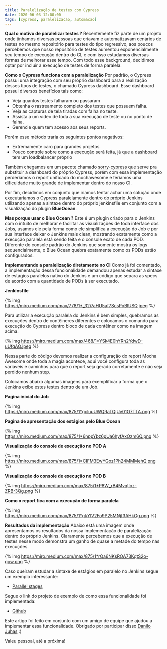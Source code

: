 ```yaml
---
title: Paralelização de testes com Cypress
date: 2020-06-03 12:00:00
tags: [cypress, paralelizacao, automacao]
---
```

**Qual o motivo de paralelizar testes ?**
Recentemente fiz parte de um projeto onde tínhamos diversas pessoas que criavam e automatizavam cenários de testes no mesmo repositório para testes do tipo regressivo, aos poucos percebemos que nosso repositório de testes aumentou exponencialmente seu tempo de execução dentro do CI, e com isso estudamos diversas formas de melhorar esse tempo. Com todo esse background, decidimos optar por incluir a execução de testes de forma paralela.
<!-- more -->

**Como o Cypress funciona com a paralelização**
Por padrão, o Cypress possui uma integração com seu próprio dashboard para a realização desses tipos de testes, o chamado Cypress dashboard. Esse dashboard possui diversos benefícios tais como:
- Veja quantos testes falharam ou passaram
- Obtenha o rastreamento completo dos testes que possuem falha.
- Veja as capturas de tela tiradas com falha no teste.
- Assista a um vídeo de toda a sua execução de teste ou no ponto de falha.
- Gerencie quem tem acesso aos seus reports.

Porém esse método traria os seguintes pontos negativos:
- Extremamente caro para grandes projetos
- Pouco controle sobre como a execução será feita, já que a dashboard tem um loadbalancer próprio

Também chegamos em um pacote chamado [sorry-cypress](https://github.com/agoldis/sorry-cypress) que serve pra substituir a dashboard do próprio Cypress, porém com essa implementação perderíamos o report unificado do mochawesome e teríamos uma dificuldade muito grande de implementar dentro do nosso CI.

Por fim, decidimos em conjunto que iriamos tentar achar uma solução onde executaríamos o Cypress paralelamente dentro do próprio Jenkins utilizando apenas a sintaxe dentro do próprio jenkinsfile em conjunto com a visualização do plugin **BlueOcean**.

**Mas porque usar o Blue Ocean ?**
Este é um plugin criado para o Jenkins com o intuito de melhorar e facilitar as visualizações de toda interface dos Jobs, usamos ele pela forma como ele simplifica a execução do Job e por sua interface deixar o Jenkins mais clean, mostrando exatamente como a execução paralela está sendo feita e o console exato de cada POD. Diferente do console padrão do Jenkins que somente mostra os logs sequencialmente, o Blue Ocean quebra exatamente como os PODs estão configurados.

**Implementando a paralelização diretamente no CI**
Como já foi comentado, a implementação dessa funcionalidade demandou apenas estudar a sintaxe de estágios paralelos nativo do Jenkins e um código que separa as specs de acordo com a quantidade de PODs à ser executado.

**Jenkinsfile**

{% img https://miro.medium.com/max/778/1*_32i7aHU5af7ScsPoBlUSQ.jpeg %}

Para utilizar a execução paralela do Jenkins é bem simples, quebramos as execuções dentro de contêineres diferentes e colocamos o comando para execução do Cypress dentro bloco de cada contêiner como na imagem acima.

{% img https://miro.medium.com/max/468/1*YSk4E0hYRh2YdwD-uUfqAQ.jpeg %}

Nessa parte do código devemos realizar a configuração do report Mocha Awesome onde toda a magia acontece, aqui você configura toda as variáveis e caminhos para que o report seja gerado corretamente e não seja perdido nenhum step.

Colocamos abaixo algumas imagens para exemplificar a forma que o Jenkins exibe estes testes dentro de um Job.

**Pagina inicial do Job**

{% img https://miro.medium.com/max/875/1*gcluuUWQRaTQjUv01O7TTA.png %}

**Pagina de apresentação dos estágios pelo Blue Ocean**

{% img https://miro.medium.com/max/875/1*6nppYbz6pUa6hyfAxOzm6Q.png %}

**Visualização do console de execução no POD A**

{% img https://miro.medium.com/max/875/1*CIFM3EwYGoz1Ph24MMMehQ.png %}

**Visualização do console de execução no POD B**

{% img https://miro.medium.com/max/875/1*P8W_rB4MvqIIoz-ZRBr3Qg.png %}

**Como o report fica com a execução de forma paralela**

{% img https://miro.medium.com/max/875/1*qkYlV2Fo9P25MNjf3AHkGg.png %}

**Resultados da implementação**
Abaixo está uma imagem onde apresentamos os resultados da nossa implementação de paralelização dentro do próprio Jenkins. Claramente percebemos que a execução de testes nesse modo demonstra um ganho de quase a metade do tempo nas execuções.

{% img https://miro.medium.com/max/875/1*rQa6NKsROA73KqtS2o-gow.png %}

Caso queiram estudar a sintaxe de estágios em paralelo no Jenkins segue um exemplo interessante:

- [Parallel stages](https://www.jenkins.io/blog/2017/09/25/declarative-1/)

Segue o link do projeto de exemplo de como essa funcionalidade foi implementada:

- [Github](https://github.com/armindojr/parallel-cypress-example)

Este artigo foi feito em conjunto com um amigo de equipe que ajudou a implementar essa funcionalidade. Obrigado por participar disso [Danilo Juhas](https://medium.com/@danilojuhas) :)

Valeu pessoal, até a próxima!